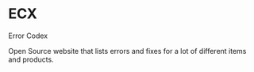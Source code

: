 # ECX
Error Codex

Open Source website that lists errors and fixes for a lot of different items and products.
